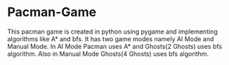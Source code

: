 # Pacman-Game
This pacman game is created in python using pygame and implementing algorithms like A* and bfs. It has two game modes namely AI Mode and Manual Mode. In AI Mode Pacman uses A* and Ghosts(2 Ghosts) uses bfs 
algorithm. Also in Manual Mode Ghosts(4 Ghosts) uses bfs algorithm. 
